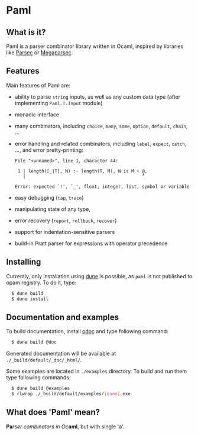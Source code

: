 # Paml

## What is it?

Paml is a parser combinator library written in Ocaml, inspired by libraries like [Parsec] or [Megaparsec].

## Features

Main features of Paml are:

- ability to parse `string` inputs, as well as any custom data type (after implementing `Paml.T.Input` module)
- monadic interface
- many combinators, including `choice`, `many`, `some`, `option`, `default`, `chain`, ...
- error handling and related combinators, including `label`, `expect`, `catch`, ..., and error pretty-printing:

  ```
  File "<unnamed>", line 1, character 44:

   1 | length([_|T], N) :- length(T, M), N is M + @.
     |                                            ^

  Error: expected `!', `_', float, integer, list, symbol or variable
  ```

- easy debugging (`tap`, `trace`)
- manipulating state of any type,
- error recovery (`report`, `rollback`, `recover`)
- support for indentation-sensitive parsers
- build-in Pratt parser for expressions with operator precedence

## Installing

Currently, only installation using [dune] is possible, as `paml` is not published to opam registry. To do it, type:

```sh
  $ dune build
  $ dune install
```

## Documentation and examples

To build documentation, install [odoc] and type following command:

```sh
  $ dune build @doc
```

Generated documentation will be available at `./_build/default/_doc/_html/`.

Some examples are located in `./examples` directory. To build and run them type following commands:

```sh
  $ dune build @examples
  $ rlwrap ./_build/default/examples/[name].exe
```

## What does 'Paml' mean?

**Pa**_rser combinators in Oc_**aml**, but with single 'a'.

[parsec]: https://github.com/haskell/parsec
[megaparsec]: https://github.com/mrkkrp/megaparsec
[dune]: https://dune.build/
[odoc]: https://github.com/ocaml/odoc
